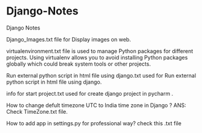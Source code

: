 # Django-Notes
Django Notes


Django_Images.txt file for Display images on web.


virtualenvironment.txt file is used to manage Python packages for different projects. Using virtualenv allows you to avoid installing Python packages globally which could break    system tools or other projects.


Run external python script in html file using django.txt  used for Run external python script in html file using django.


info for start project.txt   used for create django project in pycharm .


How to change defult timezone UTC to India time zone in Django ? 
ANS: Check TimeZone.txt file.

How to add app in settings.py for professional way? check this .txt file

